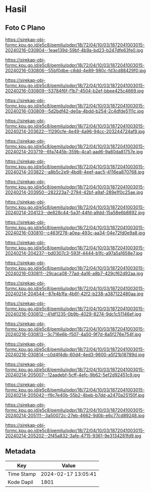 # Hasil

## Foto C Plano

https://sirekap-obj-formc.kpu.go.id/e5c8/pemilu/pdpr/18/72/04/10/03/1872041003015-20240216-030804--1eae139d-59bf-4b9a-bd23-b247dfe63fe0.jpg

https://sirekap-obj-formc.kpu.go.id/e5c8/pemilu/pdpr/18/72/04/10/03/1872041003015-20240216-030806--55bf0dbe-c8dd-4e89-980c-fd3cd88429f0.jpg

https://sirekap-obj-formc.kpu.go.id/e5c8/pemilu/pdpr/18/72/04/10/03/1872041003015-20240216-030809--53784f6f-f1b7-4504-b2ef-bbee425c4669.jpg

https://sirekap-obj-formc.kpu.go.id/e5c8/pemilu/pdpr/18/72/04/10/03/1872041003015-20240216-030809--5d2bdf42-de0a-4bdd-b254-2c4dfde5111c.jpg

https://sirekap-obj-formc.kpu.go.id/e5c8/pemilu/pdpr/18/72/04/10/03/1872041003015-20240214-203622--11290cfe-4e49-4a96-94cc-203244724af9.jpg

https://sirekap-obj-formc.kpu.go.id/e5c8/pemilu/pdpr/18/72/04/10/03/1872041003015-20240214-203719--6fa7445b-359b-4ca1-aad6-9a80da81757e.jpg

https://sirekap-obj-formc.kpu.go.id/e5c8/pemilu/pdpr/18/72/04/10/03/1872041003015-20240214-203822--a8b5c2e9-4bd8-4eef-aac5-4116ea870768.jpg

https://sirekap-obj-formc.kpu.go.id/e5c8/pemilu/pdpr/18/72/04/10/03/1872041003015-20240214-203950--282223a7-2794-42bf-a9af-289e1f0c25ae.jpg

https://sirekap-obj-formc.kpu.go.id/e5c8/pemilu/pdpr/18/72/04/10/03/1872041003015-20240214-204123--de828c44-5a3f-44fd-a9dd-15a58e6b8892.jpg

https://sirekap-obj-formc.kpu.go.id/e5c8/pemilu/pdpr/18/72/04/10/03/1872041003015-20240216-030810--c463f278-a0ea-493c-aa34-04e72fd0e9a8.jpg

https://sirekap-obj-formc.kpu.go.id/e5c8/pemilu/pdpr/18/72/04/10/03/1872041003015-20240214-204237--bd0307c3-593f-4444-b1fc-a97a5a1658e7.jpg

https://sirekap-obj-formc.kpu.go.id/e5c8/pemilu/pdpr/18/72/04/10/03/1872041003015-20240216-030811--29caca08-77ad-4a16-a8b7-429cf62d92aa.jpg

https://sirekap-obj-formc.kpu.go.id/e5c8/pemilu/pdpr/18/72/04/10/03/1872041003015-20240214-204544--87e4b1fa-4b6f-42f2-b238-a387122480aa.jpg

https://sirekap-obj-formc.kpu.go.id/e5c8/pemilu/pdpr/18/72/04/10/03/1872041003015-20240216-030812--41df1235-0b9b-4029-8274-9dc1c51146ef.jpg

https://sirekap-obj-formc.kpu.go.id/e5c8/pemilu/pdpr/18/72/04/10/03/1872041003015-20240216-030813--3c716e6b-f507-4a50-9f7d-8a5f276e754f.jpg

https://sirekap-obj-formc.kpu.go.id/e5c8/pemilu/pdpr/18/72/04/10/03/1872041003015-20240216-030814--c0d4f4db-60d4-4ed3-9600-a5f21b18789d.jpg

https://sirekap-obj-formc.kpu.go.id/e5c8/pemilu/pdpr/18/72/04/10/03/1872041003015-20240214-205007--12aadebf-5cff-4efc-9b62-5ef2d92451c9.jpg

https://sirekap-obj-formc.kpu.go.id/e5c8/pemilu/pdpr/18/72/04/10/03/1872041003015-20240214-205042--f9c7e40b-55b2-4beb-b7dd-a2470a25150f.jpg

https://sirekap-obj-formc.kpu.go.id/e5c8/pemilu/pdpr/18/72/04/10/03/1872041003015-20240214-205111--3a50072c-27eb-4662-9d0b-e6c77cd89248.jpg

https://sirekap-obj-formc.kpu.go.id/e5c8/pemilu/pdpr/18/72/04/10/03/1872041003015-20240214-205202--2f45a832-3afe-4715-9361-9e3134281fd9.jpg


## Metadata

| Key        | Value               |
| ---------- | ------------------- |
| Time Stamp | 2024-02-17 13:05:41 |
| Kode Dapil | 1801                |



